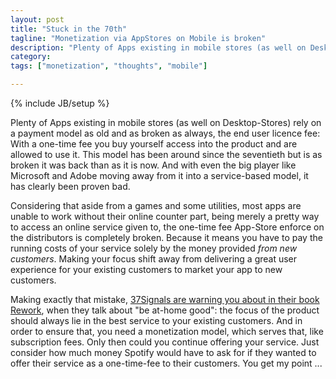 ```yaml
---
layout: post
title: "Stuck in the 70th"
tagline: "Monetization via AppStores on Mobile is broken"
description: "Plenty of Apps existing in mobile stores (as well on Desktop-Stores) rely on a payment model as old and as broken as always, the end user licence fee: With a one-time fee you buy yourself access into the product and are allowed to use it. This model has been around since the seventieth but is as broken it was back than as it is now. And with even the big player like Microsoft and Adobe moving away from it into a service-based model, it has clearly been proven bad."
category: 
tags: ["monetization", "thoughts", "mobile"]

---
```

{% include JB/setup %}

Plenty of Apps existing in mobile stores (as well on Desktop-Stores) rely on a payment model as old and as broken as always, the end user licence fee: With a one-time fee you buy yourself access into the product and are allowed to use it. This model has been around since the seventieth but is as broken it was back than as it is now. And with even the big player like Microsoft and Adobe moving away from it into a service-based model, it has clearly been proven bad.

Considering that aside from a games and some utilities, most apps are unable to work without their online counter part, being merely a pretty way to access an online service given to, the one-time fee App-Store enforce on the distributors is completely broken. Because it means you have to pay the running costs of your service solely by the money provided _from new customers_. Making your focus shift away from delivering a great user experience for your existing customers to market your app to new customers.

Making exactly that mistake, [37Signals are warning you about in their book Rework](http://37signals.com/rework), when they talk about "be at-home good": the focus of the product should always lie in the best service to your existing customers. And in order to ensure that, you need a monetization model, which serves that, like subscription fees. Only then could you continue offering your service. Just consider how much money Spotify would have to ask for if they wanted to offer their service as a one-time-fee to their customers. You get my point ...